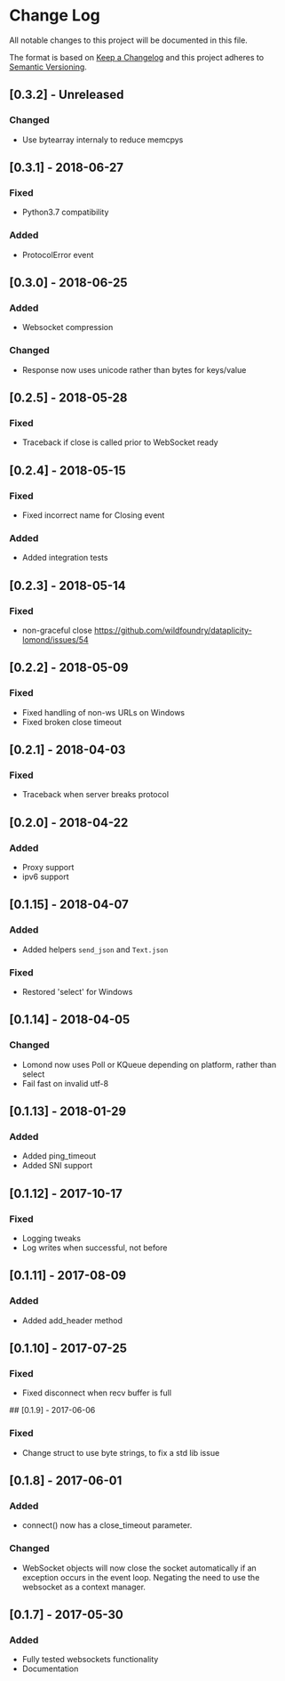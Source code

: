 # Change Log
All notable changes to this project will be documented in this file.

The format is based on [Keep a Changelog](http://keepachangelog.com/)
and this project adheres to [Semantic Versioning](http://semver.org/).


## [0.3.2] - Unreleased

### Changed

- Use bytearray internaly to reduce memcpys

## [0.3.1] - 2018-06-27

### Fixed

- Python3.7 compatibility

### Added

- ProtocolError event

## [0.3.0] - 2018-06-25

### Added

- Websocket compression

### Changed

- Response now uses unicode rather than bytes for keys/value

## [0.2.5] - 2018-05-28

### Fixed

- Traceback if close is called prior to WebSocket ready

## [0.2.4] - 2018-05-15

### Fixed

- Fixed incorrect name for Closing event

### Added

- Added integration tests

## [0.2.3] - 2018-05-14

### Fixed

- non-graceful close https://github.com/wildfoundry/dataplicity-lomond/issues/54

## [0.2.2] - 2018-05-09

### Fixed

- Fixed handling of non-ws URLs on Windows
- Fixed broken close timeout

## [0.2.1] - 2018-04-03

### Fixed
- Traceback when server breaks protocol

## [0.2.0] - 2018-04-22

### Added
- Proxy support
- ipv6 support

## [0.1.15] - 2018-04-07

### Added
- Added helpers `send_json` and `Text.json`

### Fixed
- Restored 'select' for Windows

## [0.1.14] - 2018-04-05

### Changed
- Lomond now uses Poll or KQueue depending on platform, rather than select
- Fail fast on invalid utf-8

## [0.1.13] - 2018-01-29

### Added
- Added ping_timeout
- Added SNI support

## [0.1.12] - 2017-10-17

### Fixed
- Logging tweaks
- Log writes when successful, not before

## [0.1.11] - 2017-08-09

### Added
- Added add_header method

## [0.1.10] - 2017-07-25

### Fixed
- Fixed disconnect when recv buffer is full

## [0.1.9] - 2017-06-06

### Fixed
- Change struct to use byte strings, to fix a std lib issue

## [0.1.8] - 2017-06-01

### Added
- connect() now has a close_timeout parameter.

### Changed
- WebSocket objects will now close the socket automatically if an
    exception occurs in the event loop. Negating the need to use the
    websocket as a context manager.

## [0.1.7] - 2017-05-30

### Added
- Fully tested websockets functionality
- Documentation
